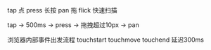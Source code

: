 tap 点
press 长按
pan 拖
flick 快速扫描

tap -> 500ms -> press -> 拖拽超过10px -> pan

浏览器内部事件出发流程 touchstart touchmove touchend  延迟300ms

